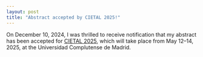 ```yaml
---
layout: post
title: "Abstract accepted by CIETAL 2025!"
---
```

On December 10, 2024, I was thrilled to receive notification that my abstract has been accepted for [CIETAL 2025](https://sites.google.com/view/cietal2025/event-information), which will take place from May 12–14, 2025, at the Universidad Complutense de Madrid.
